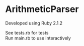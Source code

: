 ArithmeticParser
================
Developed using Ruby 2.1.2

See tests.rb for tests  
Run main.rb to use interactively
